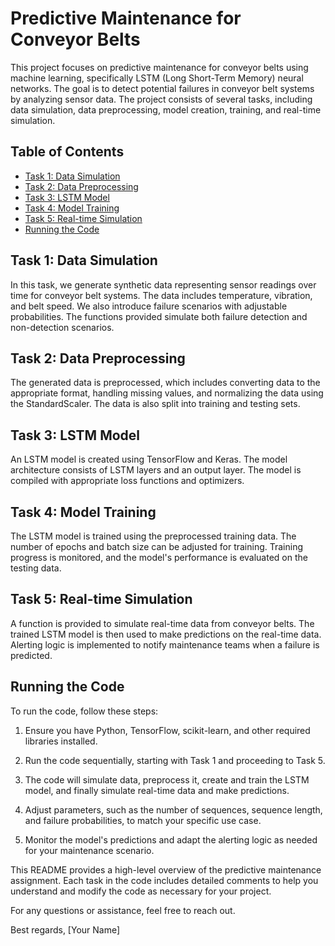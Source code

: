 # Predictive Maintenance for Conveyor Belts

This project focuses on predictive maintenance for conveyor belts using machine learning, specifically LSTM (Long Short-Term Memory) neural networks. The goal is to detect potential failures in conveyor belt systems by analyzing sensor data. The project consists of several tasks, including data simulation, data preprocessing, model creation, training, and real-time simulation.

## Table of Contents
- [Task 1: Data Simulation](#task-1-data-simulation)
- [Task 2: Data Preprocessing](#task-2-data-preprocessing)
- [Task 3: LSTM Model](#task-3-lstm-model)
- [Task 4: Model Training](#task-4-model-training)
- [Task 5: Real-time Simulation](#task-5-real-time-simulation)
- [Running the Code](#running-the-code)

## Task 1: Data Simulation
In this task, we generate synthetic data representing sensor readings over time for conveyor belt systems. The data includes temperature, vibration, and belt speed. We also introduce failure scenarios with adjustable probabilities. The functions provided simulate both failure detection and non-detection scenarios.

## Task 2: Data Preprocessing
The generated data is preprocessed, which includes converting data to the appropriate format, handling missing values, and normalizing the data using the StandardScaler. The data is also split into training and testing sets.

## Task 3: LSTM Model
An LSTM model is created using TensorFlow and Keras. The model architecture consists of LSTM layers and an output layer. The model is compiled with appropriate loss functions and optimizers.

## Task 4: Model Training
The LSTM model is trained using the preprocessed training data. The number of epochs and batch size can be adjusted for training. Training progress is monitored, and the model's performance is evaluated on the testing data.

## Task 5: Real-time Simulation
A function is provided to simulate real-time data from conveyor belts. The trained LSTM model is then used to make predictions on the real-time data. Alerting logic is implemented to notify maintenance teams when a failure is predicted.

## Running the Code
To run the code, follow these steps:

1. Ensure you have Python, TensorFlow, scikit-learn, and other required libraries installed.

2. Run the code sequentially, starting with Task 1 and proceeding to Task 5.

3. The code will simulate data, preprocess it, create and train the LSTM model, and finally simulate real-time data and make predictions.

4. Adjust parameters, such as the number of sequences, sequence length, and failure probabilities, to match your specific use case.

5. Monitor the model's predictions and adapt the alerting logic as needed for your maintenance scenario.

This README provides a high-level overview of the predictive maintenance assignment. Each task in the code includes detailed comments to help you understand and modify the code as necessary for your project.

For any questions or assistance, feel free to reach out.

Best regards,
[Your Name]
